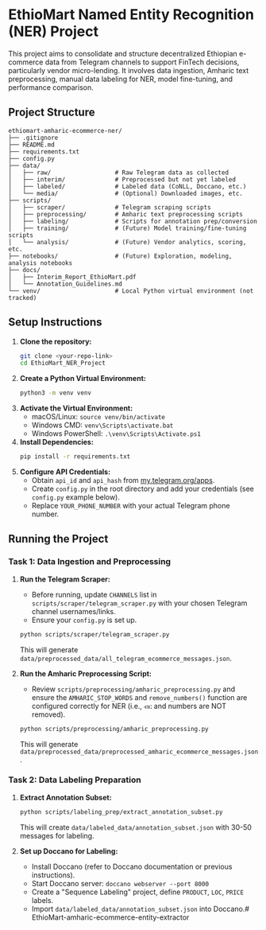 # EthioMart Named Entity Recognition (NER) Project

This project aims to consolidate and structure decentralized Ethiopian e-commerce data from Telegram channels to support FinTech decisions, particularly vendor micro-lending. It involves data ingestion, Amharic text preprocessing, manual data labeling for NER, model fine-tuning, and performance comparison.

## Project Structure
```
ethiomart-amharic-ecommerce-ner/
├── .gitignore
├── README.md
├── requirements.txt
├── config.py
├── data/
│   ├── raw/                  # Raw Telegram data as collected
│   ├── interim/              # Preprocessed but not yet labeled
│   ├── labeled/              # Labeled data (CoNLL, Doccano, etc.)
│   └── media/                # (Optional) Downloaded images, etc.
├── scripts/
│   ├── scraper/              # Telegram scraping scripts
│   ├── preprocessing/        # Amharic text preprocessing scripts
│   ├── labeling/             # Scripts for annotation prep/conversion
│   ├── training/             # (Future) Model training/fine-tuning scripts
│   └── analysis/             # (Future) Vendor analytics, scoring, etc.
├── notebooks/                # (Future) Exploration, modeling, analysis notebooks
├── docs/
│   ├── Interim_Report_EthioMart.pdf
│   └── Annotation_Guidelines.md
└── venv/                     # Local Python virtual environment (not tracked)
```

## Setup Instructions

1.  **Clone the repository:**
    ```bash
    git clone <your-repo-link>
    cd EthioMart_NER_Project
    ```
2.  **Create a Python Virtual Environment:**
    ```bash
    python3 -m venv venv
    ```
3.  **Activate the Virtual Environment:**
    * macOS/Linux: `source venv/bin/activate`
    * Windows CMD: `venv\Scripts\activate.bat`
    * Windows PowerShell: `.\venv\Scripts\Activate.ps1`
4.  **Install Dependencies:**
    ```bash
    pip install -r requirements.txt
    ```
5.  **Configure API Credentials:**
    * Obtain `api_id` and `api_hash` from [my.telegram.org/apps](https://my.telegram.org/apps).
    * Create `config.py` in the root directory and add your credentials (see `config.py` example below).
    * Replace `YOUR_PHONE_NUMBER` with your actual Telegram phone number.

## Running the Project

### Task 1: Data Ingestion and Preprocessing

1.  **Run the Telegram Scraper:**
    * Before running, update `CHANNELS` list in `scripts/scraper/telegram_scraper.py` with your chosen Telegram channel usernames/links.
    * Ensure your `config.py` is set up.
    ```bash
    python scripts/scraper/telegram_scraper.py
    ```
    This will generate `data/preprocessed_data/all_telegram_ecommerce_messages.json`.

2.  **Run the Amharic Preprocessing Script:**
    * Review `scripts/preprocessing/amharic_preprocessing.py` and ensure the `AMHARIC_STOP_WORDS` and `remove_numbers()` function are configured correctly for NER (i.e., `ብር` and numbers are NOT removed).
    ```bash
    python scripts/preprocessing/amharic_preprocessing.py
    ```
    This will generate `data/preprocessed_data/preprocessed_amharic_ecommerce_messages.json`.

### Task 2: Data Labeling Preparation

1.  **Extract Annotation Subset:**
    ```bash
    python scripts/labeling_prep/extract_annotation_subset.py
    ```
    This will create `data/labeled_data/annotation_subset.json` with 30-50 messages for labeling.

2.  **Set up Doccano for Labeling:**
    * Install Doccano (refer to Doccano documentation or previous instructions).
    * Start Doccano server: `doccano webserver --port 8000`
    * Create a "Sequence Labeling" project, define `PRODUCT`, `LOC`, `PRICE` labels.
    * Import `data/labeled_data/annotation_subset.json` into Doccano.# EthioMart-amharic-ecommerce-entity-extractor
